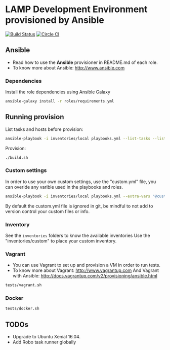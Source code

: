 # LAMP Development Environment provisioned by Ansible

[![Build Status](https://travis-ci.org/Aplyca/ansible-lampdeven.svg?branch=master)](https://travis-ci.org/Aplyca/ansible-lampdeven)
[![Circle CI](https://circleci.com/gh/Aplyca/ansible-lampdeven.svg?style=svg)](https://circleci.com/gh/Aplyca/ansible-lampdeven)

## Ansible
* Read how to use the **Ansible** provisioner in README.md of each role.
* To know more about Ansible: http://www.ansible.com

### Dependencies
Install the role dependencies using Ansible Galaxy

```bash
ansible-galaxy install -r roles/requirements.yml
```
## Running provision

List tasks and hosts before provision:

```bash
ansible-playbook -i inventories/local playbooks.yml --list-tasks --list-hosts
```

Provision:

```bash
./build.sh
```

### Custom settings
In order to use your own custom settings, use the "custom.yml" file, you can overide any varible used in the playbooks and roles.

```bash
ansible-playbook -i inventories/local playbooks.yml --extra-vars "@custom.yml"
```

By default the custom.yml file is ignored in git, be mindful to not add to version control your custom files or info.

### Inventory
See the `inventories` folders to know the available inventories
Use the "inventories/custom" to place your custom inventory.

### Vagrant
* You can use Vagrant to set up and provision a VM in order to run tests.
* To know more about Vagrant: http://www.vagrantup.com
  And Vagrant with Ansible: http://docs.vagrantup.com/v2/provisioning/ansible.html

```bash
tests/vagrant.sh
```
### Docker
```bash
tests/docker.sh
```

## TODOs
* Upgrade to Ubuntu Xenial 16.04.
* Add Robo task runner globally
